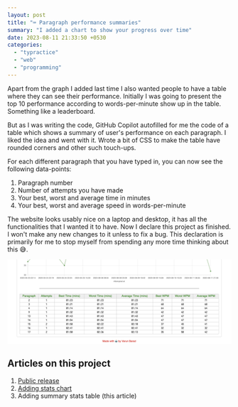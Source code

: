 ```yaml
---
layout: post
title: "⌨️ Paragraph performance summaries"
summary: "I added a chart to show your progress over time"
date: 2023-08-11 21:33:50 +0530
categories:
  - "typractice"
  - "web"
  - "programming"
---
```


Apart from the graph I added last time I also wanted people to have a table where they can see their performance. Initially I was going to present the top 10 performance according to words-per-minute show up in the table. Something like a leaderboard.

But as I was writing the code, GitHub Copilot autofilled for me the code of a table which shows a summary of user's performance on each paragraph. I liked the idea and went with it. Wrote a bit of CSS to make the table have rounded corners and other such touch-ups.

For each different paragraph that you have typed in, you can now see the following data-points:

1. Paragraph number
2. Number of attempts you have made
3. Your best, worst and average time in minutes
4. Your best, worst and average speed in words-per-minute

The website looks usably nice on a laptop and desktop, it has all the functionalities that I wanted it to have. Now I declare this project as finished. I won't make any new changes to it unless to fix a bug. This declaration is primarily for me to stop myself from spending any more time thinking about this 😅.

![screenshot of the summary stats table](../assets/images/posts/project-typractice/stats-table.png)

## Articles on this project

1. [Public release](./project-typractice)
2. [Adding stats chart](./typractice-stats-chart)
3. Adding summary stats table (this article)
